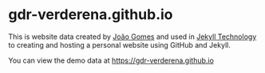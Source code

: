 gdr-verderena.github.io
=====================
This is website data created by [João Gomes](https://joaosilgo.github.io/joaogomes/) and used in [Jekyll Technology](https://jekyllrb.com/) to creating and hosting a personal website using GitHub and Jekyll. 

You can view the demo data at <https://gdr-verderena.github.io>


